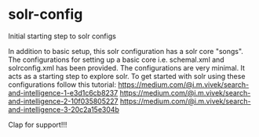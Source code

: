 # solr-config
Initial starting step to solr configs

In addition to basic setup, this solr configuration has a solr core "songs". The configurations for setting up 
a basic core i.e. schemal.xml and solrconfig.xml has been provided.
The configurations are very minimal. It acts as a starting step to explore solr.
To get started with solr using these configurations follow this tutorial:
https://medium.com/@i.m.vivek/search-and-intelligence-1-e3d1c6cb8237
https://medium.com/@i.m.vivek/search-and-intelligence-2-10f035805227
https://medium.com/@i.m.vivek/search-and-intelligence-3-20c2a15e304b

Clap for support!!!
